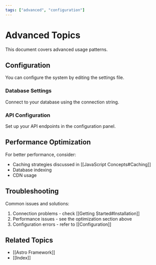 ```yaml
---
tags: ["advanced", "configuration"]
---
```


# Advanced Topics

This document covers advanced usage patterns.

## Configuration

You can configure the system by editing the settings file.

### Database Settings

Connect to your database using the connection string.

### API Configuration

Set up your API endpoints in the configuration panel.

## Performance Optimization

For better performance, consider:
- Caching strategies discussed in [[JavaScript Concepts#Caching]]
- Database indexing
- CDN usage

## Troubleshooting

Common issues and solutions:

1. Connection problems - check [[Getting Started#Installation]]
2. Performance issues - see the optimization section above
3. Configuration errors - refer to [[Configuration]]

## Related Topics

- [[Astro Framework]]
- [[Index]]